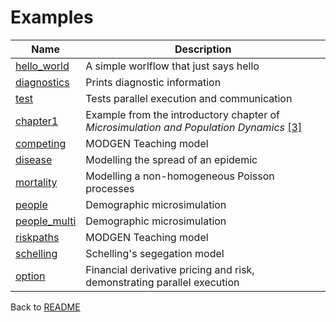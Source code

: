 # Examples

| Name                              | Description
|-----------------------------------|-------------
| [hello_world](./hello_world.md)   | A simple worlflow that just says hello
| [diagnostics](./diagnostics.md)   | Prints diagnostic information
| [test](./test.md)                 | Tests parallel execution and communication
| [chapter1](./chapter1)            | Example from the introductory chapter of _Microsimulation and Population Dynamics_ [[3]](./references.md#1)
| [competing](./competing.md)       | MODGEN Teaching model
| [disease](./disease.md)           | Modelling the spread of an epidemic
| [mortality](./mortality.md)       | Modelling a non-homogeneous Poisson processes
| [people](./people.md)             | Demographic microsimulation
| [people_multi](./people_multi.md) | Demographic microsimulation
| [riskpaths](./)                   | MODGEN Teaching model
| [schelling](./schelling.md)       | Schelling's segegation model
| [option](./option.md)             | Financial derivative pricing and risk, demonstrating parallel execution

Back to [README](../README.md)